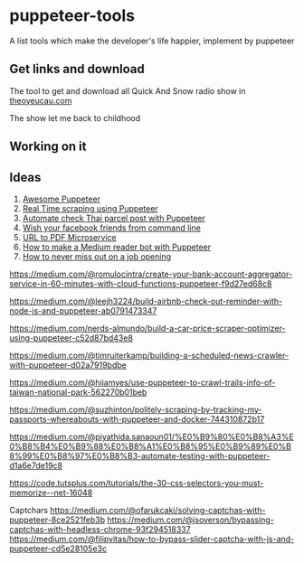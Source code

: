 # puppeteer-tools
A list tools which make the developer's life happier, implement by puppeteer

## Get links and download

The tool to get and download all Quick And Snow radio show in [theoyeucau.com](https://www.theoyeucau.com/)

The show let me back to childhood


## Working on it

## Ideas

1. [Awesome Puppeteer](https://github.com/danghung1202/awesome-puppeteer)
2. [Real Time scraping using Puppeteer](https://medium.com/stink-studios/real-time-scraping-using-puppeteer-40495b5fc270)
3. [Automate check Thai parcel post with Puppeteer](https://medium.com/@gaingain/automate-%E0%B9%80%E0%B8%8A%E0%B9%87%E0%B8%84%E0%B8%9E%E0%B8%B1%E0%B8%AA%E0%B8%94%E0%B8%B8%E0%B9%84%E0%B8%9B%E0%B8%A3%E0%B8%A9%E0%B8%93%E0%B8%B5%E0%B8%A2%E0%B9%8C%E0%B9%84%E0%B8%97%E0%B8%A2%E0%B8%94%E0%B9%89%E0%B8%A7%E0%B8%A2-puppeteer-5d6a33d187be)
4. [Wish your facebook friends from command line](https://github.com/igniteram/facebook-birthday-cli)
5. [URL to PDF Microservice](https://github.com/alvarcarto/url-to-pdf-api)
6. [How to make a Medium reader bot with Puppeteer](https://codeburst.io/how-to-make-a-medium-reader-bot-with-puppeteer-4d8b5a76fed0)
7. [How to never miss out on a job opening](https://medium.com/@anthonyjdella/how-to-never-miss-out-on-a-job-opening-node-js-with-puppeteer-d46f23139802)



https://medium.com/@romulocintra/create-your-bank-account-aggregator-service-in-60-minutes-with-cloud-functions-puppeteer-f9d27ed68c8

https://medium.com/@leejh3224/build-airbnb-check-out-reminder-with-node-js-and-puppeteer-ab0791473347

https://medium.com/nerds-almundo/build-a-car-price-scraper-optimizer-using-puppeteer-c52d87bd43e8

https://medium.com/@timruiterkamp/building-a-scheduled-news-crawler-with-puppeteer-d02a7919bdbe

https://medium.com/@hiiamyes/use-puppeteer-to-crawl-trails-info-of-taiwan-national-park-562270b01beb

https://medium.com/@suzhinton/politely-scraping-by-tracking-my-passports-whereabouts-with-puppeteer-and-docker-744310872b17

https://medium.com/@piyathida.sanaoun01/%E0%B9%80%E0%B8%A3%E0%B8%B4%E0%B9%88%E0%B8%A1%E0%B8%95%E0%B9%89%E0%B8%99%E0%B8%97%E0%B8%B3-automate-testing-with-puppeteer-d1a6e7de19c8

https://code.tutsplus.com/tutorials/the-30-css-selectors-you-must-memorize--net-16048


Captchars
https://medium.com/@ofarukcaki/solving-captchas-with-puppeteer-8ce2521feb3b
https://medium.com/@jsoverson/bypassing-captchas-with-headless-chrome-93f294518337
https://medium.com/@filipvitas/how-to-bypass-slider-captcha-with-js-and-puppeteer-cd5e28105e3c
